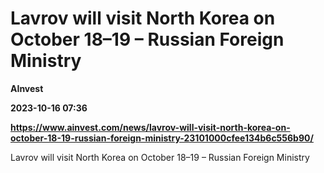# Lavrov will visit North Korea on October 18–19 – Russian Foreign Ministry
**AInvest**

**2023-10-16 07:36**

**https://www.ainvest.com/news/lavrov-will-visit-north-korea-on-october-18-19-russian-foreign-ministry-23101000cfee134b6c556b90/**

Lavrov will visit North Korea on October 18–19 – Russian Foreign Ministry